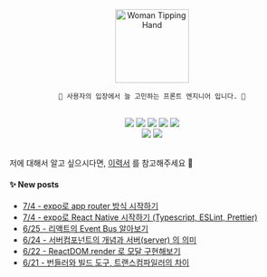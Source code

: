 
<div align="center">
	<img src="https://raw.githubusercontent.com/Tarikul-Islam-Anik/Animated-Fluent-Emojis/master/Emojis/People/Woman%20Tipping%20Hand.png" alt="Woman Tipping Hand" width="130" height="130" />

    💬 사용자의 입장에서 늘 고민하는 프론트 엔지니어 입니다. 🌱

</div>
<br/>
<div align="center">
	<img src="https://img.shields.io/badge/React-61DAFB?style=flat&logo=React&logoColor=white" />
  <img src="https://img.shields.io/badge/typescript-3178C6?style=flat&logo=typescript&logoColor=white" />
	<img src="https://img.shields.io/badge/HTML5-E34F26?style=flat&logo=HTML5&logoColor=white" />
	<img src="https://img.shields.io/badge/CSS3-1572B6?style=flat&logo=CSS3&logoColor=white" />
	<img src="https://img.shields.io/badge/JavaScript-F7DF1E?style=flat&logo=JavaScript&logoColor=white" />
  <br/>
  	<img src="https://img.shields.io/badge/GitHub-181717?style=flat&logo=GitHub&logoColor=white" />
    	<img src="https://img.shields.io/badge/webstorm-000000?style=flat&logo=webstorm&logoColor=white" />
</div>

<br/>

저에 대해서 알고 싶으시다면, [이력서](https://www.rallit.com/resumes/497939@999rty/%EA%B9%80%EC%86%94%EC%A7%80) 를 참고해주세요 🫧
#### ✨ New posts
 - [7/4 - expo로 app router 방식 시작하기](https://yzlosmik.tistory.com/192)
 - [7/4 - expo로 React Native 시작하기 (Typescript, ESLint, Prettier)](https://yzlosmik.tistory.com/191)
 - [6/25 - 리액트의 Event Bus 알아보기](https://yzlosmik.tistory.com/190)
 - [6/24 - 서버컴포넌트의 개념과 서버(server) 의 의미](https://yzlosmik.tistory.com/189)
 - [6/22 - ReactDOM.render 로 모달 구현해보기](https://yzlosmik.tistory.com/188)
 - [6/21 - 번들러와 빌드 도구, 트랜스컴파일러의 차이](https://yzlosmik.tistory.com/187)

</div>
</div>
